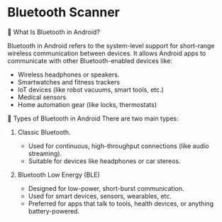 # Bluetooth Scanner

🔷 What Is Bluetooth in Android?

Bluetooth in Android refers to the system-level support for short-range wireless communication between devices. It allows Android apps to communicate with other Bluetooth-enabled devices like:
- Wireless headphones or speakers. 
- Smartwatches and fitness trackers
- IoT devices (like robot vacuums, smart tools, etc.)
- Medical sensors 
- Home automation gear (like locks, thermostats)

🧭 Types of Bluetooth in Android
There are two main types:
1. Classic Bluetooth.
   * Used for continuous, high-throughput connections (like audio streaming). 
   * Suitable for devices like headphones or car stereos.
   
2. Bluetooth Low Energy (BLE)
   * Designed for low-power, short-burst communication. 
   * Used for smart devices, sensors, wearables, etc. 
   * Preferred for apps that talk to tools, health devices, or anything battery-powered.